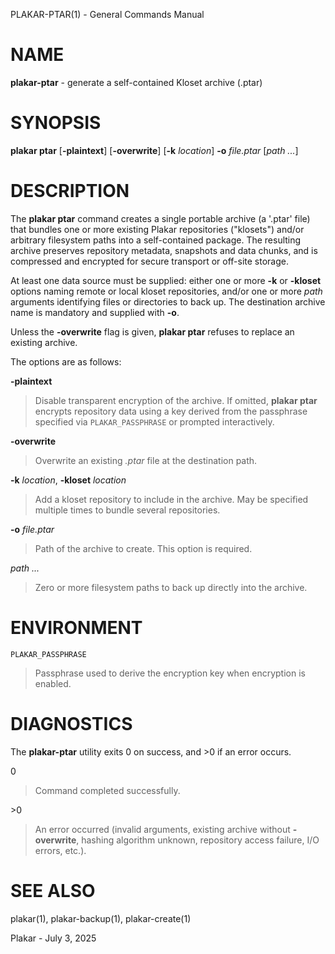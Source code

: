 PLAKAR-PTAR(1) - General Commands Manual

# NAME

**plakar-ptar** - generate a self-contained Kloset archive (.ptar)

# SYNOPSIS

**plakar&nbsp;ptar**
\[**-plaintext**]
\[**-overwrite**]
\[**-k**&nbsp;*location*]
**-o**&nbsp;*file.ptar*
\[*path&nbsp;...*]

# DESCRIPTION

The
**plakar ptar**
command creates a single portable archive
(a
'.ptar'
file) that bundles one or more existing Plakar repositories
("klosets")
and/or arbitrary filesystem paths into a self-contained package.
The resulting archive preserves repository metadata, snapshots and
data chunks, and is compressed and encrypted for secure transport or
off-site storage.

At least one data source must be supplied: either one or more
**-k** or **-kloset**
options naming remote or local kloset repositories, and/or one or more
*path*
arguments identifying files or directories to back up.
The destination archive name is mandatory and supplied with
**-o**.

Unless the
**-overwrite**
flag is given,
**plakar ptar**
refuses to replace an existing archive.

The options are as follows:

**-plaintext**

> Disable transparent encryption of the archive.
> If omitted,
> **plakar ptar**
> encrypts repository data using a key derived from the passphrase
> specified via
> `PLAKAR_PASSPHRASE`
> or prompted interactively.

**-overwrite**

> Overwrite an existing
> *.ptar*
> file at the destination path.

**-k** *location*, **-kloset** *location*

> Add a kloset repository to include in the archive.
> May be specified multiple times to bundle several repositories.

**-o** *file.ptar*

> Path of the archive to create.
> This option is required.

*path ...*

> Zero or more filesystem paths to back up directly into the archive.

# ENVIRONMENT

`PLAKAR_PASSPHRASE`

> Passphrase used to derive the encryption key when encryption is
> enabled.

# DIAGNOSTICS

The **plakar-ptar** utility exits&#160;0 on success, and&#160;&gt;0 if an error occurs.

0

> Command completed successfully.

&gt;0

> An error occurred (invalid arguments, existing archive without
> **-overwrite**,
> hashing algorithm unknown, repository access failure, I/O errors, etc.).

# SEE ALSO

plakar(1),
plakar-backup(1),
plakar-create(1)

Plakar - July 3, 2025
